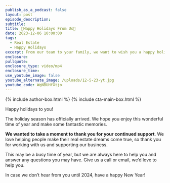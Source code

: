 ```yaml
---
publish_as_a_podcast: false
layout: post
episode_description:
subtitle:
title: 🎄Happy Holidays From Us🎄
date: 2023-12-06 10:00:00
tags:
  - Real Estate
  - Happy Holidays
excerpt: From our team to your family, we want to wish you a happy holiday season.
enclosure:
pullquote:
enclosure_type: video/mp4
enclosure_time:
use_youtube_image: false
youtube_alternate_image: /uploads/12-5-23-yt.jpg
youtube_code: WgNBUHfXtjo
---
```


{% include author-box.html %}
{% include cta-main-box.html %}

Happy holidays to you!

The holiday season has officially arrived. We hope you enjoy this wonderful time of year and make some fantastic memories.

**We wanted to take a moment to thank you for your continued support**. We love helping people make their real estate dreams come true, so thank you for working with us and supporting our business.

This may be a busy time of year, but we are always here to help you and answer any questions you may have. Give us a call or email, we’d love to help you.&nbsp;

In case we don’t hear from you until 2024, have a happy New Year!